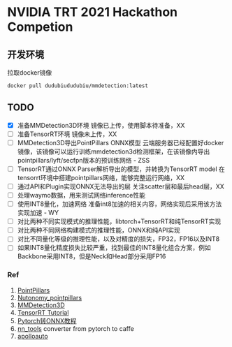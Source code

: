 # NVIDIA TRT 2021 Hackathon Competion

## 开发环境
拉取docker镜像
```bash
docker pull dudubiududubiu/mmdetection:latest
```
## TODO
- [X] 准备MMDetection3D环境
镜像已上传，使用脚本待准备，XX
- [ ] 准备TensorRT环境
镜像未上传，XX
- [ ] MMDetection3D导出PointPillars ONNX模型
云端服务器已经配置好docker镜像，该镜像可以运行训练mmdetection3d检测框架，在该镜像内导出pointpillars/lyft/secfpn版本的预训练网络 - ZSS
- [ ] TensorRT通过ONNX Parser解析导出的模型，并转换为TensorRT model
在tensorrt环境中搭建pointpillars网络，能够完整运行网络，XX
- [ ] 通过API和Plugin实现ONNX无法导出的层
关注scatter层和最后head层，XX
- [ ] 处理waymo数据，用来测试网络inference性能
- [ ] 使用INT8量化，加速网络
准备int8加速的相关内容，网络实现后采用该方法实现加速 - WY
- [ ] 对比两种不同实现模式的推理性能，libtorch+TensorRT和纯TensorRT实现
- [ ] 对比两种不同网络构建模式的推理性能，ONNX和纯API实现
- [ ] 对比不同量化等级的推理性能，以及对精度的损失，FP32，FP16以及INT8
- [ ] 如果INT8量化精度损失比较严重，找到最佳的INT8量化组合方案，例如Backbone采用INT8，但是Neck和Head部分采用FP16

### Ref
 1. [PointPillars](https://arxiv.org/abs/1812.05784)
 2. [Nutonomy_pointpillars](https://github.com/SmallMunich/nutonomy_pointpillars)
 3. [MMDetection3D](https://github.com/open-mmlab/mmdetection3d)
 4. [TensorRT Tutorial](https://zhuanlan.zhihu.com/p/297002406)
 5. [Pytorch转ONNX教程](https://zhuanlan.zhihu.com/p/272767300)
 6. [nn_tools](https://github.com/hahnyuan/nn_tools) converter from pytorch to caffe
 7. [apolloauto](https://github.com/ApolloAuto/apollo/tree/master/modules/perception)